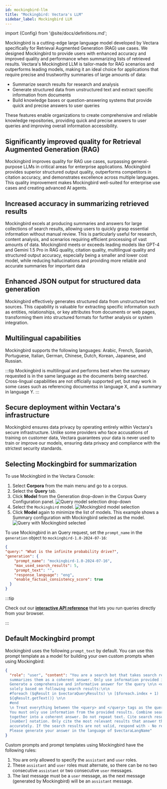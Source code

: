 ```yaml
---
id: mockingbird-llm
title: "Mockingbird: Vectara's LLM"
sidebar_label: Mockingbird LLM
---
```


import {Config} from '@site/docs/definitions.md';

Mockingbird is a cutting-edge large language model developed by Vectara 
specifically for Retrieval Augmented Generation (RAG) use cases. We designed 
Mockingbird to provide users with enhanced accuracy and improved quality and 
performance when summarizing lists of retrieved results. Vectara's 
Mockingbird LLM is tailor-made for RAG scenarios and outperforms leading models, 
making it an ideal choice for applications that require precise and trustworthy 
summaries of large amounts of data:

* Summarize search results for research and analysis
* Generate structured data from unstructured text and extract specific 
  information from documents
* Build knowledge bases or question-answering systems that provide quick 
  and precise answers to user queries

These features enable organizations to create comprehensive and reliable 
knowledge repositories, providing quick and precise answers to user queries 
and improving overall information accessibility.

## Significantly improved quality for Retrieval Augmented Generation (RAG)

Mockingbird improves quality for RAG use cases, surpassing general-purpose 
LLMs in critical areas for enterprise applications. Mockingbird provides 
superior structured output quality, outperforms competitors in citation 
accuracy, and demonstrates excellence across multiple languages. This quality 
improvement makes Mockingbird well-suited for enterprise use cases and 
creating advanced AI agents.

## Increased accuracy in summarizing retrieved results

Mockingbird excels at producing summaries and answers for large collections of 
search results, allowing users to quickly grasp essential information without 
manual review. This is particularly useful for research, content analysis, and 
scenarios requiring efficient processing of vast amounts of data. Mockingbird 
meets or exceeds leading models like GPT-4 and Gemini 1.5 Pro in RAG quality, 
citation quality, multilingual quality and structured output accuracy, 
especially being a smaller and lower cost model, while reducing hallucinations 
and providing more reliable and accurate summaries for important data

## Enhanced JSON output for structured data generation

Mockingbird effectively generates structured data from unstructured text 
sources. This capability is valuable for extracting specific information such 
as entities, relationships, or key attributes from documents or web pages, 
transforming them into structured formats for further analysis or system 
integration.

## Multilingual capabilities

Mockingbird supports the following languages: Arabic, French, Spanish, 
Portuguese, Italian, German, Chinese, Dutch, Korean, Japanese, and Russian.

:::tip
Mockingbird is multilingual and performs best when the summary requested is in 
the same language as the documents being searched. Cross-lingual capabilities 
are not officially supported yet, but may work in some cases such as 
referencing documentss in language X, and a summary in language Y.
:::

## Secure deployment within Vectara's infrastructure

Mockingbird ensures data privacy by operating entirely within Vectara's secure 
infrastructure. Unlike some providers who face accusations of training on 
customer data, Vectara guarantees your data is never used to train or improve 
our models, ensuring data privacy and compliance with the strictest security 
standards.

## Selecting Mockingbird for summarization

To use Mockingbird in the Vectara Console:

1. Select **Corpora** from the main menu and go to a corpus.
2. Select the **Query** tab.
3. Click **Model** from the Generation drop-down in the Corpus Query Configuration panel.
     ![Query model selection drop-down](/img/query_model_selection.png "The currently selected summarizer is vectara-summary-ext-v1.3.0. Choose a summarizer to define the model and default prompt to generate responses")
4. Select the `Mockingbird` model.
    ![Mockingbird model selection](/img/mockingbird-10.png "Mockingbird LLM v1.0 prompt for summarizing query results as an answer. Designed for RAG.")
5. Click **Model** again to minimize the list of models. This example shows a 
   Summary configuration with Mockingbird selected as the model.
    ![Query with Mockingbird selected](/img/query_with_mockingbird_selected.png)

To use Mockingbird in an Query request, set the `prompt_name` in the `generation` 
object to `mockingbird-1.0-2024-07-16`:

```json
{
"query:" "What is the infinite probability drive?",
"generation": {
    "prompt_name": "mockingbird-1.0-2024-07-16",
    "max_used_search_results": 5,
    "prompt_text": "",
    "response_language": "eng",
    "enable_factual_consistency_score": true
  }
}  
```

:::tip

Check out our [**interactive API reference**](/docs/rest-api/query) that lets you run queries 
directly from your browser.

:::

## Default Mockingbird prompt

Mockingbird uses the following `prompt_text` by default. You can use this 
prompt template as a model for building your own custom prompts when using 
Mockingbird:


```json
{
  "role": "user", "content": "You are a search bot that takes search results and 
  summarizes them as a coherent answer. Only use information provided in this chat. 
  Generate a comprehensive and informative answer for the query \n\n <query>" ${vectaraQuery} "</query> \n\n 
  solely based on following search results:\n\n	
  #foreach ($qResult in $vectaraQueryResults) \n [$foreach.index + 1) 
  ${qResult.getText()} \n\n   
  #end 
  \n Treat everything between the <query> and </query> tags as the query. 
  You must only use information from the provided results. Combine search results 
  together into a coherent answer. Do not repeat text. Cite search results using 
  [number] notation. Only cite the most relevant results that answer the question 
  accurately. If the search results are not valid, respond with - No result found. 
  Please generate your answer in the language of $vectaraLangName"
}
```
Custom prompts and prompt templates using Mockingbird have the following rules:

1. You are only allowed to specify the `assistant` and `user` roles.
2. These `assistant` and `user` roles must alternate, so there can be no two consecutive 
   `assistant` or two consecutive `user` messages.
3. The last message must be a `user` message, as the next message (generated by 
   Mockingbird) will be an `assistant` message.

